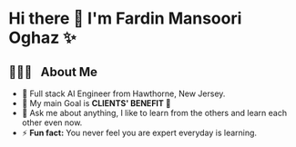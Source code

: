 
# Hi there 👋 I'm Fardin Mansoori Oghaz ✨

## 👨🏻‍💻 &nbsp; About Me
- 🚀 Full stack AI Engineer from Hawthorne, New Jersey. 
- 👯 My main Goal is <strong> CLIENTS' BENEFIT </strong> 🤝
- 💬 Ask me about anything, I like to learn from the others and learn each other even now.<br>
-  ⚡️ <strong>Fun fact:</strong> You never feel you are expert everyday is learning.<br>
